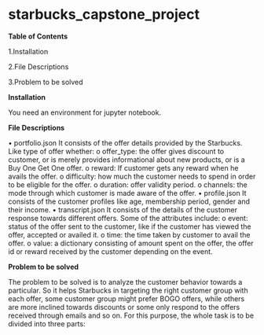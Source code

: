 # starbucks_capstone_project

**Table of Contents**

1.Installation

2.File Descriptions

3.Problem to be solved

**Installation**

You need an environment for jupyter notebook. 

**File Descriptions**

•	portfolio.json
It consists of the offer details provided by the Starbucks. Like type of offer whether:
o	offer_type: the offer gives discount to customer, or is merely provides informational about new products, or is a Buy One Get One offer.
o	reward: If customer gets any reward when he avails the offer.
o	difficulty: how much the customer needs to spend in order to be eligible for the offer.
o	duration: offer validity period.
o	channels:  the mode through which customer is made aware of the offer.
•	profile.json 
It consists of the customer profiles like age, membership period, gender and their income.
•	transcript.json
It consists of the details of the customer response towards different offers. Some of the attributes include:
o	event: status of the offer sent to the customer, like if the customer has viewed the offer, accepted or availed it.
o	time: the time taken by customer to avail the offer.
o	value: a dictionary consisting of amount spent on the offer, the offer id or reward received by the customer depending on the event.


**Problem to be solved**

The problem to be solved is to analyze the customer behavior towards a particular. So it helps Starbucks in targeting the right customer group with each offer, some customer group might prefer BOGO offers, while others are more inclined towards discounts or some only respond to the offers received through emails and so on.
For this purpose, the whole task is to be divided into three parts:


